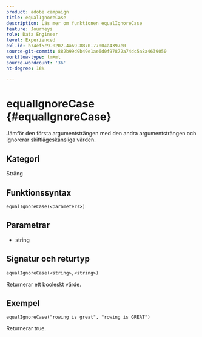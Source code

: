 ```yaml
---
product: adobe campaign
title: equalIgnoreCase
description: Läs mer om funktionen equalIgnoreCase
feature: Journeys
role: Data Engineer
level: Experienced
exl-id: b74ef5c9-0202-4a69-8870-77004a4397e0
source-git-commit: 882b99d9b49e1ae6d0f97872a74dc5a8a4639050
workflow-type: tm+mt
source-wordcount: '36'
ht-degree: 16%

---
```


# equalIgnoreCase {#equalIgnoreCase}

Jämför den första argumentsträngen med den andra argumentsträngen och ignorerar skiftlägeskänsliga värden.

## Kategori

Sträng

## Funktionssyntax

`equalIgnoreCase(<parameters>)`

## Parametrar

* string

## Signatur och returtyp

`equalIgnoreCase(<string>,<string>)`

Returnerar ett booleskt värde.

## Exempel

`equalIgnoreCase("rowing is great", "rowing is GREAT")`

Returnerar true.
